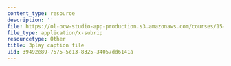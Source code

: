 ```yaml
---
content_type: resource
description: ''
file: https://ol-ocw-studio-app-production.s3.amazonaws.com/courses/15-071-the-analytics-edge-spring-2017/39492e8975755c13832534057dd6141a_ag4Qe2uheP0.vtt
file_type: application/x-subrip
resourcetype: Other
title: 3play caption file
uid: 39492e89-7575-5c13-8325-34057dd6141a
---
```

